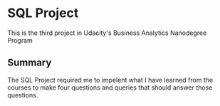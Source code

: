 # SQL Project

This is the third project in Udacity's Business Analytics Nanodegree Program

## Summary
The SQL Project required me to impelent what I have learned from the courses to make four questions and queries that should answer those questions.
